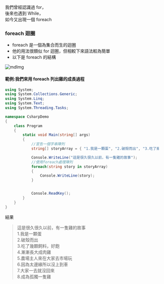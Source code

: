 我們曾經認識過 for，\
後來也遇到 While，\
如今又出現一個 foreach

### foreach 迴圈

- foreach 是一個為集合而生的迴圈
- 他的用法很類似 for 迴圈，但相較下來語法較為簡單
- 以下是 foreach 的結構

![mdImg](https://ithelp.ithome.com.tw/upload/images/20210912/20097001BMhTFE799o.png)

#### 範例:我們來用 foreach 列出雞的成長過程

```csharp
using System;
using System.Collections.Generic;
using System.Linq;
using System.Text;
using System.Threading.Tasks;

namespace CsharpDemo
{
    class Program
    {
        static void Main(string[] args)
        {
            //宣告一個字串陣列
            string[] storyArray = { "1.我是一顆蛋", "2.破殼而出", "3.吃了幾顆飼料，好飽", "4.漸漸長大成肉雞", "5.農場主人來在大家去市場玩", "6.因為太邊緣所以沒上到車", "7.大家一去就沒回來", "8.成為孤獨一隻雞" };

            Console.WriteLine("這是很久很久以前，有一隻雞的故事");
            //使用foreach處理陣列
            foreach(string story in storyArray)
            {
                Console.WriteLine(story);
            }


            Console.ReadKey();
        }
    }
}
```

結果

> 這是很久很久以前，有一隻雞的故事\
> 1.我是一顆蛋\
> 2.破殼而出\
> 3.吃了幾顆飼料，好飽\
> 4.漸漸長大成肉雞\
> 5.農場主人來在大家去市場玩\
> 6.因為太邊緣所以沒上到車\
> 7.大家一去就沒回來\
> 8.成為孤獨一隻雞

